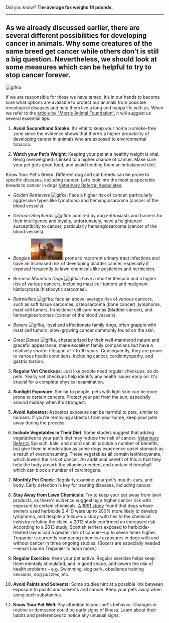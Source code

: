 Did you know? **The average fox weighs 14 pounds.**

<hr>
<h2>As we already discussed earlier, there are several different possibilities for developing cancer in animals. Why some creatures of the same breed get cancer while others don’t is still a big question. Nevertheless, we should look at some measures which can be helpful to try to stop cancer forever.</h2>

<img width="150" alt="gifka" src="https://media.giphy.com/media/1Ag2YvE1NONrV7e07L/giphy.gif">


If we are responsible for those we have tamed, it’s in our hands to become sure what options are available to protect our animals from possible oncological diseases and help them live a long and happy life with us. When we refer to the [article by “Morris Animal Foundation”](https://www.morrisanimalfoundation.org/article/tips-keep-your-pet-healthy-and-actions-you-can-take-stop-cancer-furever#:~:text=Avoid%20long%2Dterm%20exposure%20to,it%20is%20strongest%2C%20around%20midday.), it will suggest us several essential tips:

1. **Avoid Secondhand Smoke**: It’s vital to keep your home a smoke-free zone since the evidence shows that there’s a higher probability of developing cancer in animals who are exposed to environmental tobacco.

2. **Watch your Pet’s Weight**: Keeping your pet at a healthy weight is vital. Being overweighed is linked to a higher chance of cancer. Make sure your pet gets good food, and avoid feeding them an imbalanced diet.

Know Your Pet's Breed: Different dog and cat breeds can be prone to specific diseases, including cancer. Let’s look into the most suspectable breeds to cancer in dogs [Veterinary Referral Associates](https://www.vravet.com/site/blog/2022/03/31/which-dog-breeds-are-prone-to-developing-cancer):

+ *Golden Retrievers* <img width="150" alt="gifka" src="https://media.giphy.com/media/sjmetO8yUKb4c/giphy.gif">: Face a higher risk of cancer, particularly aggressive types like lymphoma and hemangiosarcoma (cancer of the blood vessels). 
+ *German Shepherds* <img width="70" alt="gifka" src="https://media.giphy.com/media/hpRhtwCmOolbMEgoQk/giphy.gif">: admired by dog enthusiasts and trainers for their intelligence and loyalty, unfortunately, have a heightened susceptibility to cancer, particularly hemangiosarcoma (cancer of the blood vessels).

+ *Beagles* <img src="images_of_animals/AdobeStock_219003378-1024x683.jpg" alt="Alt Text" width="100">:  prone to recurrent urinary tract infections and have an increased risk of developing bladder cancer, especially if exposed frequently to lawn chemicals like pesticides and herbicides.

+ *Bernese Mountain Dogs* <img width="70" alt="gifka" src="https://media.giphy.com/media/cIWnCzlygezrdLl1P3/giphy.gif">: have a shorter lifespan and a higher risk of various cancers, including mast cell tumors and malignant histiocytosis (histiocytic sarcomas).
+ *Rottweilers* <img width="70" alt="gifka" src="https://media.giphy.com/media/Im2DL7FSx7LXy/giphy.gif">: face an above-average risk of various cancers, such as soft tissue sarcomas, osteosarcoma (bone cancer), lymphoma, mast cell tumors, transitional cell carcinomas (bladder cancer), and hemangiosarcomas (cancer of the blood vessels).
+ *Boxers* <img width="70" alt="gifka" src="https://media.giphy.com/media/l0ExoOpQYXRtBsqxa/giphy.gif">, loyal and affectionate family dogs, often grapple with mast cell tumors, slow-growing cancer commonly found on the skin.

+ *Great Danes* <img width="70" alt="gifka" src="https://media.giphy.com/media/LjXVOmTvaWj8GWkfy8/giphy.gif">, characterized by their well-mannered nature and graceful appearance, make excellent family companions but have a relatively shorter lifespan of 7 to 10 years. Consequently, they are prone to various health conditions, including cancer, cardiomyopathy, and gastric torsion.


3. **Regular Vet Checkups**: Just like people need regular checkups, so do pets. Yearly vet checkups help identify any health issues early on. It's crucial for a complete physical examination.

4. **Sunlight Exposure**: Similar to people, pets with light skin can be more prone to certain cancers. Protect your pet from the sun, especially around midday when it's strongest.

5. **Avoid Asbestos**: Asbestos exposure can be harmful to pets, similar to humans. If you're removing asbestos from your home, keep your pets away during the process.

6. **Include Vegetables in Their Diet**: Some studies suggest that adding vegetables to your pet's diet may reduce the risk of cancer. [Veterinary Referral](https://www.vravet.com/site/blog/2022/03/31/which-dog-breeds-are-prone-to-developing-cancer) Spinach, kale, and chard can all provide a number of benefits, but give them in moderation as some dogs experience upset stomach as a result of overconsuming. These vegetables all contain isothiocyanate, which lowers the risk of cancer. An additional benefit of this is that they help the body absorb the vitamins needed, and contain chlorophyll which can block a number of carcinogens.

7. **Monthly Pet Check**: Regularly examine your pet's mouth, ears, and body. Early detection is key for treating diseases, including cancer.

8. **Stay Away from Lawn Chemicals**: Try to keep your pet away from lawn products, as there's evidence suggesting a higher cancer risk with exposure to certain chemicals. [A 1991 study](https://www.humanesociety.org/news/dogs-lawn-care-and-cancer#:~:text=%E2%80%9CAlthough%20there%20are%20still%20a,sake%20of%20their%20pets%20and) found that dogs whose owners used herbicide 2,4-D were up to 200% more likely to develop lymphoma, and despite a follow-up study with ties to the chemical industry refuting the claim, a 2012 study confirmed an increased risk. According to a 2013 study, Scottish terriers exposed to herbicide-treated lawns had a greater risk of cancer—up to seven times higher. Trepanier is currently comparing chemical exposures in dogs with and without cancer in three ongoing studies. (Boxers are especially needed—email Lauren Trepanier to learn more.)

9. **Regular Exercise**: Keep your pet active. Regular exercise helps keep them mentally stimulated, and in good shape, and lowers the risk of health problems - e.g. Swimming, dog park, obedience training sessions, dog puzzles, etc.

10. **Avoid Paints and Solvents**: Some studies hint at a possible link between exposure to paints and solvents and cancer. Keep your pets away when using such substances.

11. **Know Your Pet Well**: Pay attention to your pet's behavior. Changes in routine or demeanor could be early signs of illness. Learn about their habits and preferences to notice any unusual signs.